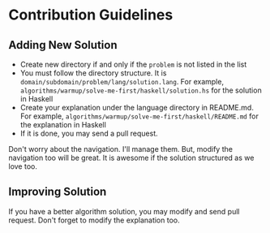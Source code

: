 # Contribution Guidelines
## Adding New Solution
- Create new directory if and only if the `problem` is not listed in the list
- You must follow the directory structure. It is `domain/subdomain/problem/lang/solution.lang`. For example, `algorithms/warmup/solve-me-first/haskell/solution.hs` for the solution in Haskell
- Create your explanation under the language directory in README.md. For example, `algorithms/warmup/solve-me-first/haskell/README.md` for the explanation in Haskell
- If it is done, you may send a pull request.

Don't worry about the navigation. I'll manage them. But, modify the navigation too will be great.
It is awesome if the solution structured as we love too.

## Improving Solution
If you have a better algorithm solution, you may modify and send pull request.
Don't forget to modify the explanation too.
